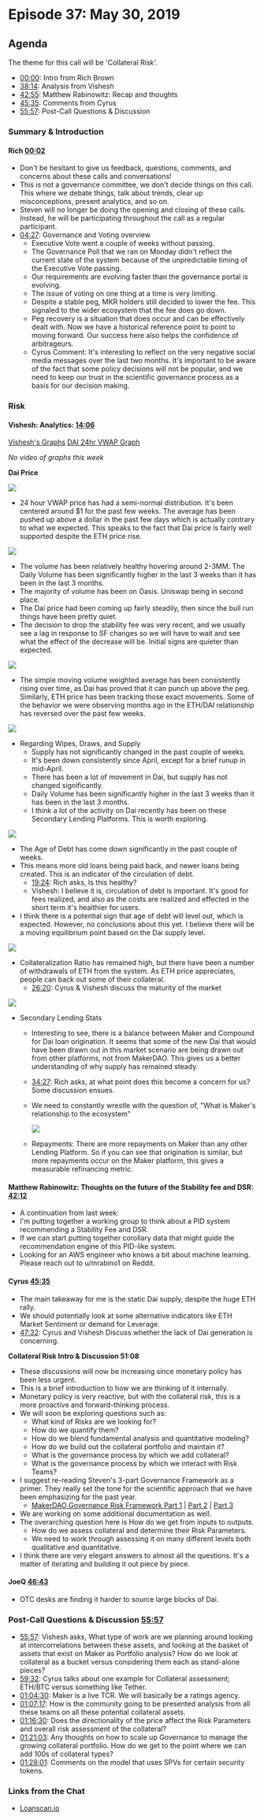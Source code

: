 # Episode 37: May 30, 2019

## Agenda

The theme for this call will be 'Collateral Risk'.

- [00:00](https://youtu.be/EmIaugA2fis?t=2): Intro from Rich Brown
- [38:14](https://youtu.be/EmIaugA2fis?t=847): Analysis from Vishesh
- [42:55](https://youtu.be/EmIaugA2fis?t=2532): Matthew Rabinowitz: Recap and thoughts
- [45:35](https://youtu.be/EmIaugA2fis?t=2732): Comments from Cyrus
- [55:57](https://youtu.be/EmIaugA2fis?t=3359): Post-Call Questions & Discussion

### Summary & Introduction

#### Rich [00:02](https://youtu.be/EmIaugA2fis?t=2)

- Don't be hesitant to give us feedback, questions, comments, and concerns about these calls and conversations!
- This is not a governance committee, we don't decide things on this call. This where we debate things, talk about trends, clear up misconceptions, present analytics, and so on.
- Steven will no longer be doing the opening and closing of these calls. Instead, he will be participating throughout the call as a regular participant.
- [04:27](https://youtu.be/EmIaugA2fis?t=267): Governance and Voting overview
  - Executive Vote went a couple of weeks without passing.
  - The Governance Poll that we ran on Monday didn't reflect the current state of the system because of the unpredictable timing of the Executive Vote passing.
  - Our requirements are evolving faster than the governance portal is evolving.
  - The issue of voting on one thing at a time is very limiting.
  - Despite a stable peg, MKR holders still decided to lower the fee. This signaled to the wider ecosystem that the fee does go down.
  - Peg recovery is a situation that does occur and can be effectively dealt with. Now we have a historical reference point to point to moving forward. Our success here also helps the confidence of arbitrageurs.
  - Cyrus Comment: It's interesting to reflect on the very negative social media messages over the last two months. It's important to be aware of the fact that some policy decisions will not be popular, and we need to keep our trust in the scientific governance process as a basis for our decision making.

### Risk

#### Vishesh: Analytics: [14:06](https://youtu.be/EmIaugA2fis?t=847)

[Vishesh's Graphs](http://makerdao.descipher.io/) [DAI 24hr VWAP Graph](http://dai.descipher.io/)

_No video of graphs this week_

**Dai Price**

![](https://i.imgur.com/chmJN7J.jpg)

- 24 hour VWAP price has had a semi-normal distribution. It's been centered around \$1 for the past few weeks. The average has been pushed up above a dollar in the past few days which is actually contrary to what we expected. This speaks to the fact that Dai price is fairly well supported despite the ETH price rise.

![](https://i.imgur.com/T0r0zK1.jpg)

- The volume has been relatively healthy hovering around 2-3MM. The Daily Volume has been significantly higher in the last 3 weeks than it has been in the last 3 months.
- The majority of volume has been on Oasis. Uniswap being in second place.
- The Dai price had been coming up fairly steadily, then since the bull run things have been pretty quiet.
- The decision to drop the stability fee was very recent, and we usually see a lag in response to SF changes so we will have to wait and see what the effect of the decrease will be. Initial signs are quieter than expected.

![](https://i.imgur.com/lkXsXhu.jpg)

- The simple moving volume weighted average has been consistently rising over time, as Dai has proved that it can punch up above the peg. Similarly, ETH price has been tracking those exact movements. Some of the behavior we were observing months ago in the ETH/DAI relationship has reversed over the past few weeks.

![](https://i.imgur.com/pcCGTgh.jpg)

- Regarding Wipes, Draws, and Supply
  - Supply has not significantly changed in the past couple of weeks.
  - It's been down consistently since April, except for a brief runup in mid-April.
  - There has been a lot of movement in Dai, but supply has not changed significantly.
  - Daily Volume has been significantly higher in the last 3 weeks than it has been in the last 3 months.
  - I think a lot of the activity on Dai recently has been on these Secondary Lending Platforms. This is worth exploring.

![](https://i.imgur.com/w3EZuG4.jpg)

- The Age of Debt has come down significantly in the past couple of weeks.
- This means more old loans being paid back, and newer loans being created. This is an indicator of the circulation of debt.
  - [19:24](https://youtu.be/EmIaugA2fis?t=1167): Rich asks, Is this healthy?
  - Vishesh: I believe it is, circulation of debt is important. It's good for fees realized, and also as the costs are realized and effected in the short term it's healthier for users.
- I think there is a potential sign that age of debt will level out, which is expected. However, no conclusions about this yet. I believe there will be a moving equilibrium point based on the Dai supply level.

![](https://i.imgur.com/GLaYbbv.jpg)

- Collateralization Ratio has remained high, but there have been a number of withdrawals of ETH from the system. As ETH price appreciates, people can back out some of their collateral.
  - [26:20](https://youtu.be/EmIaugA2fis?t=1580): Cyrus & Vishesh discuss the maturity of the market

![](https://i.imgur.com/sLtKNgQ.jpg)

- Secondary Lending Stats

  - Interesting to see, there is a balance between Maker and Compound for Dai loan origination. It seems that some of the new Dai that would have been drawn out in this market scenario are being drawn out from other platforms, not from MakerDAO. This gives us a better understanding of why supply has remained steady.
  - [34:27](https://youtu.be/EmIaugA2fis?t=2073): Rich asks, at what point does this become a concern for us? Some discussion ensues.
  - We need to constantly wrestle with the question of, "What is Maker's relationship to the ecosystem"

    ![](https://i.imgur.com/c500tNa.jpg)

  - Repayments: There are more repayments on Maker than any other Lending Platform. So if you can see that origination is similar, but more repayments occur on the Maker platform, this gives a measurable refinancing metric.

#### Matthew Rabinowitz: Thoughts on the future of the Stability fee and DSR: [42:12](https://youtu.be/EmIaugA2fis?t=2532)

- A continuation from last week:
- I'm putting together a working group to think about a PID system recommending a Stability Fee and DSR.
- If we can start putting together corollary data that might guide the recommendation engine of this PID-like system.
- Looking for an AWS engineer who knows a bit about machine learning. Please reach out to u/mrabino1 on Reddit.

#### Cyrus [45:35](https://youtu.be/EmIaugA2fis?t=2732)

- The main takeaway for me is the static Dai supply, despite the huge ETH rally.
- We should potentially look at some alternative indicators like ETH Market Sentiment or demand for Leverage.
- [47:32](https://youtu.be/EmIaugA2fis?t=2857): Cyrus and Vishesh Discuss whether the lack of Dai generation is concerning.

**Collateral Risk Intro & Discussion 51:08**

- These discussions will now be increasing since monetary policy has been less urgent.
- This is a brief introduction to how we are thinking of it internally.
- Monetary policy is very reactive, but with the collateral risk, this is a more proactive and forward-thinking process.
- We will soon be exploring questions such as:
  - What kind of Risks are we looking for?
  - How do we quantify them?
  - How do we blend fundamental analysis and quantitative modeling?
  - How do we build out the collateral portfolio and maintain it?
  - What is the governance process by which we add collateral?
  - What is the governance process by which we interact with Risk Teams?
- I suggest re-reading Steven's 3-part Governance Framework as a primer. They really set the tone for the scientific approach that we have been emphasizing for the past year.
  - [MakerDAO Governance Risk Framework Part 1](https://medium.com/makerdao/makerdao-governance-risk-framework-38625f514101) \| [Part 2](https://medium.com/makerdao/makerdao-governance-risk-framework-fc8939f3d4ehttps://chat.makerdao.com/direct/cyrus?msg=YdFpJa2uz8MoJu5oP9) \| [Part 3](https://medium.com/makerdao/makerdao-governance-risk-framework-part-3-7a4c620f4077)
- We are working on some additional documentation as well.
- The overarching question here is How do we get from inputs to outputs.
  - How do we assess collateral and determine their Risk Parameters.
  - We need to work through assessing it on many different levels both qualitative and quantitative.
- I think there are very elegant answers to almost all the questions. It's a matter of iterating and building it out piece by piece.

#### JoeQ [46:43](https://youtu.be/EmIaugA2fis?t=2803)

- OTC desks are finding it harder to source large blocks of Dai.

### Post-Call Questions & Discussion [55:57](https://youtu.be/EmIaugA2fis?t=3359)

- [55:57](https://youtu.be/EmIaugA2fis?t=3359): Vishesh asks, What type of work are we planning around looking at intercorrelations between these assets, and looking at the basket of assets that exist on Maker as Portfolio analysis? How do we look at collateral as a bucket versus considering them each as stand-alone pieces?
- [59:32](https://youtu.be/EmIaugA2fis?t=3572): Cyrus talks about one example for Collateral assessment; ETH/BTC versus something like Tether.
- [01:04:30](https://youtu.be/EmIaugA2fis?t=3870): Maker is a live TCR. We will basically be a ratings agency.
- [01:07:17](https://youtu.be/EmIaugA2fis?t=4061): How is the community going to be presented analysis from all these teams on all these potential collateral assets.
- [01:16:30](https://youtu.be/EmIaugA2fis?t=4590): Does the directionality of the price affect the Risk Parameters and overall risk assessment of the collateral?
- [01:21:03](https://youtu.be/EmIaugA2fis?t=4863): Any thoughts on how to scale up Governance to manage the growing collateral portfolio. How do we get to the point where we can add 100s of collateral types?
- [01:28:01](https://youtu.be/EmIaugA2fis?t=5281): Comments on the model that uses SPVs for certain security tokens.

### Links from the Chat

- [Loanscan.io](https://loanscan.io/)
